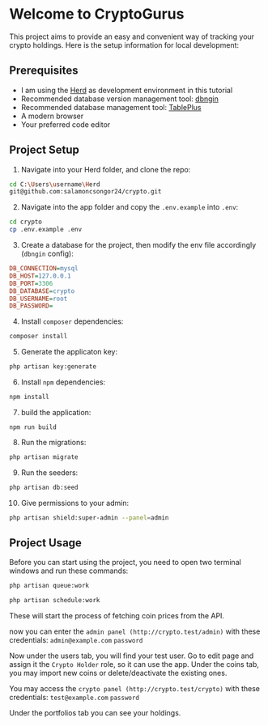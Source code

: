 # Welcome to CryptoGurus

This project aims to provide an easy and convenient way of tracking your crypto holdings. Here is the setup information for local development:

## Prerequisites

- I am using the [Herd](https://herd.laravel.com/windows) as development environment in this tutorial
- Recommended database version management tool: [dbngin](https://dbngin.com) 
- Recommended database management tool: [TablePlus](https://tableplus.com)
- A modern browser
- Your preferred code editor

## Project Setup

1. Navigate into your Herd folder, and clone the repo:

```bash
cd C:\Users\username\Herd
git@github.com:salamoncsongor24/crypto.git
```

2. Navigate into the app folder and copy the `.env.example` into `.env`:

```bash
cd crypto
cp .env.example .env
```

3. Create a database for the project, then modify the env file accordingly (`dbngin` config):

```ini
DB_CONNECTION=mysql
DB_HOST=127.0.0.1
DB_PORT=3306
DB_DATABASE=crypto
DB_USERNAME=root
DB_PASSWORD=
```

4. Install `composer` dependencies:

```bash
composer install
```

5. Generate the applicaton key:

```bash
php artisan key:generate
```

6. Install `npm` dependencies:

```bash
npm install
```

7. build the application:

```bsah
npm run build
```

8. Run the migrations:

```bash
php artisan migrate
```

9. Run the seeders:

```bash
php artisan db:seed
```

10. Give permissions to your admin:

```bash
php artisan shield:super-admin --panel=admin
```

## Project Usage

Before you can start using the project, you need to open two terminal windows and run these commands:

```bash
php artisan queue:work
```

```bash
php artisan schedule:work
```

These will start the process of fetching coin prices from the API.

now you can enter the `admin panel (http://crypto.test/admin)` with these credentials:
`admin@example.com`
`password`

Now under the users tab, you will find your test user. Go to edit page and assign it the `Crypto Holder` role, so it can use the app. Under the coins tab, you may import new coins or delete/deactivate the existing ones.

You may access the `crypto panel (http://crypto.test/crypto)` with these credentials:
`test@example.com`
`password`

Under the portfolios tab you can see your holdings.

